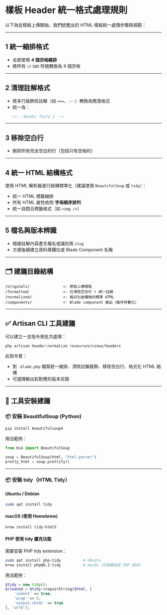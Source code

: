# 樣板 Header 統一格式處理規則

以下為從樣板上傳開始，我們統整出的 HTML 樣板統一處理步驟與規範：

---

## 1 統一縮排格式

- 全部使用 **4 個空格縮排**
- 將所有 `\t` tab 符號轉換為 4 個空格

---

## 2 清理註解格式

- 將多行裝飾性註解（如 `===`、`---`）轉換為簡潔格式
- 統一為：
  ```html
  <!-- Header Style 1 -->
  ```

---

## 3 移除空白行

- 刪除所有完全空白的行（包括只有空格的）

---

## 4 統一 HTML 結構格式

使用 HTML 解析器進行結構標準化（建議使用 `BeautifulSoup` 或 `tidy`）：

- 統一 HTML 標籤縮排
- 所有 HTML 屬性依照 **字母順序排列**
- 統一自閉合標籤格式（如 `<img />`）

---

## 5 檔名與版本辨識

- 根據註解內容產生檔名或識別用 `slug`
- 方便後續建立資料庫欄位或 Blade Component 名稱

---

## 🗂️ 建議目錄結構

```plaintext
/originals/               <- 原始上傳樣板
/formatted/               <- 已清除空白行 + 統一註解
/normalized/              <- 格式化結構後的標準 HTML
/components/              <- Blade component 輸出（條件參數化）
```

---

## ✅ Artisan CLI 工具建議

可以建立一支指令來批次處理：

```bash
php artisan header:normalize resources/views/headers
```

此指令會：

- 對 `.blade.php` 檔案統一縮排、清除註解裝飾、移除空白行、格式化 HTML 結構
- 可選擇輸出到對應的版本目錄

---

## 🧰 工具安裝建議

### 📦 安裝 BeautifulSoup (Python)

```bash
pip install beautifulsoup4
```

用法範例：

```python
from bs4 import BeautifulSoup

soup = BeautifulSoup(html, "html.parser")
pretty_html = soup.prettify()
```

---

### 📦 安裝 tidy（HTML Tidy）

#### Ubuntu / Debian

```bash
sudo apt install tidy
```

#### macOS (使用 Homebrew)

```bash
brew install tidy-html5
```

#### PHP 使用 tidy 擴充功能

需要安裝 PHP tidy extension：

```bash
sudo apt install php-tidy          # Ubuntu
brew install php@8.2-tidy          # macOS（可能需指定 PHP 版本）
```

用法範例：

```php
$tidy = new tidy();
$cleaned = $tidy->repairString($html, [
    'indent' => true,
    'wrap' => 0,
    'output-xhtml' => true
], 'utf8');
```